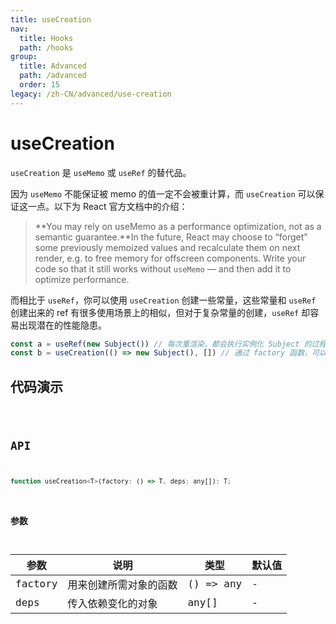```yaml
---
title: useCreation
nav:
  title: Hooks
  path: /hooks
group:
  title: Advanced
  path: /advanced
  order: 15
legacy: /zh-CN/advanced/use-creation
---
```


# useCreation

`useCreation` 是 `useMemo` 或 `useRef` 的替代品。

因为 `useMemo` 不能保证被 memo 的值一定不会被重计算，而 `useCreation` 可以保证这一点。以下为 React 官方文档中的介绍：

> **You may rely on useMemo as a performance optimization, not as a semantic guarantee.**In the future, React may choose to “forget” some previously memoized values and recalculate them on next render, e.g. to free memory for offscreen components. Write your code so that it still works without `useMemo` — and then add it to optimize performance.

而相比于 `useRef`，你可以使用 `useCreation` 创建一些常量，这些常量和 `useRef` 创建出来的 ref 有很多使用场景上的相似，但对于复杂常量的创建，`useRef` 却容易出现潜在的性能隐患。

```javascript
const a = useRef(new Subject()) // 每次重渲染，都会执行实例化 Subject 的过程，即便这个实例立刻就被扔掉了
const b = useCreation(() => new Subject(), []) // 通过 factory 函数，可以避免性能隐患
```

## 代码演示

<code src="./demo/demo1.tsx" />

## API

```javascript
function useCreation<T>(factory: () => T, deps: any[]): T;
```

### 参数

| 参数    | 说明                                         | 类型                   | 默认值 |
|---------|----------------------------------------------|------------------------|--------|
| factory | 用来创建所需对象的函数  | () => any | -      |
| deps | 传入依赖变化的对象  | any[] | -      |

